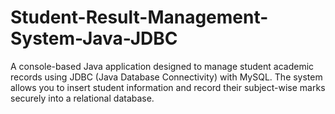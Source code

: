 # Student-Result-Management-System-Java-JDBC
A console-based Java application designed to manage student academic records using JDBC (Java Database Connectivity) with MySQL. The system allows you to insert student information and record their subject-wise marks securely into a relational database.
